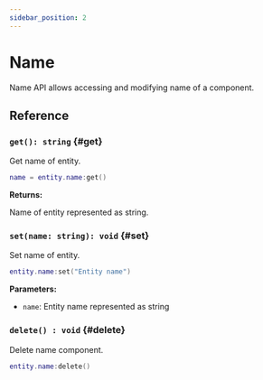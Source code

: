 ```yaml
---
sidebar_position: 2
---
```


# Name

Name API allows accessing and modifying name of a component.

## Reference

### `get(): string` {#get}

Get name of entity.

```lua
name = entity.name:get()
```

**Returns:**

Name of entity represented as string.

### `set(name: string): void` {#set}

Set name of entity.

```lua
entity.name:set("Entity name")
```

**Parameters:**

- `name`: Entity name represented as string

### `delete() : void` {#delete}

Delete name component.

```lua
entity.name:delete()
```
